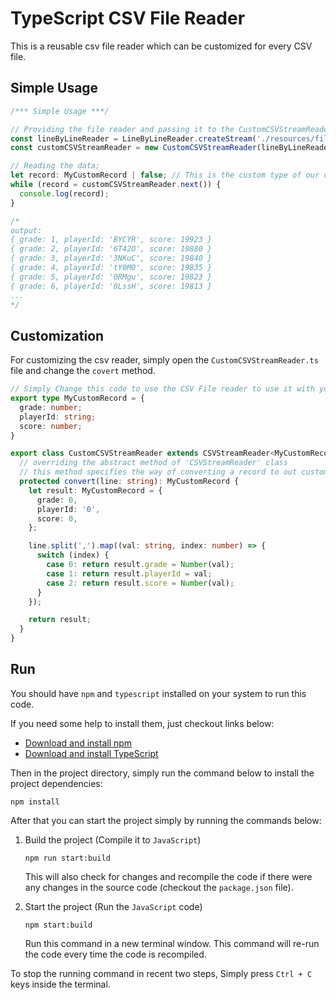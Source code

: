 # TypeScript CSV File Reader

This is a reusable csv file reader which can be customized for every CSV file.

## Simple Usage

```TypeScript
/*** Simple Usage ***/

// Providing the file reader and passing it to the CustomCSVStreamReader.
const lineByLineReader = LineByLineReader.createStream('./resources/file.csv');
const customCSVStreamReader = new CustomCSVStreamReader(lineByLineReader);

// Reading the data;
let record: MyCustomRecord | false; // This is the custom type of our object generated by the programmer
while (record = customCSVStreamReader.next()) {
  console.log(record);
}

/*
output:
{ grade: 1, playerId: 'BYCYR', score: 19923 }
{ grade: 2, playerId: '6T42O', score: 19880 }
{ grade: 3, playerId: '3NKuC', score: 19840 }
{ grade: 4, playerId: 'tY0M0', score: 19835 }
{ grade: 5, playerId: '0RMgu', score: 19823 }
{ grade: 6, playerId: '0LssH', score: 19813 }
...
*/
```

## Customization

For customizing the csv reader, simply open the `CustomCSVStreamReader.ts` file and change the `covert` method.

```TypeScript
// Simply Change this code to use the CSV File reader to use it with your own csv file.
export type MyCustomRecord = {
  grade: number;
  playerId: string;
  score: number;
}

export class CustomCSVStreamReader extends CSVStreamReader<MyCustomRecord> {
  // overriding the abstract method of 'CSVStreamReader' class
  // this method specifies the way of converting a record to out custom type
  protected convert(line: string): MyCustomRecord {
    let result: MyCustomRecord = {
      grade: 0,
      playerId: '0',
      score: 0,
    };

    line.split(',').map((val: string, index: number) => {
      switch (index) {
        case 0: return result.grade = Number(val);
        case 1: return result.playerId = val;
        case 2: return result.score = Number(val);
      }
    });

    return result;
  }
}
```

## Run

You should have `npm` and `typescript` installed on your system to run this code.

If you need some help to install them, just checkout links below:

- [Download and install npm](https://www.npmjs.com/get-npm)
- [Download and install TypeScript](https://www.typescriptlang.org/download)

Then in the project directory, simply run the command below to install the project dependencies:

```shell
npm install
```

After that you can start the project simply by running the commands below:

1. Build the project (Compile it to `JavaScript`)

   ```shell
   npm run start:build
   ```

   This will also check for changes and recompile the code if there were any changes in the source code (checkout the `package.json` file).

2. Start the project (Run the `JavaScript` code)
   ```shell
   npm start:build
   ```
   Run this command in a new terminal window.
   This command will re-run the code every time the code is recompiled.

To stop the running command in recent two steps, Simply press `Ctrl + C` keys inside the terminal.
